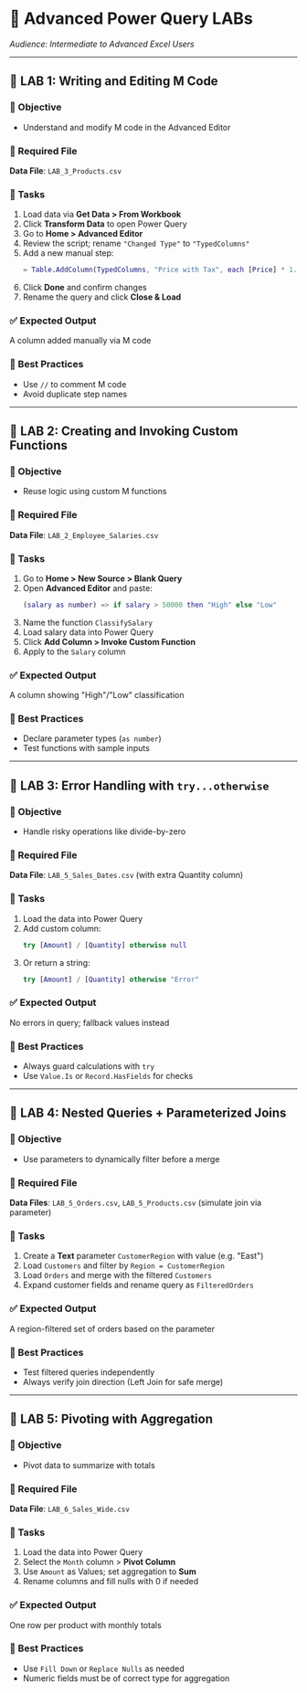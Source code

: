 
# 🧠 Advanced Power Query LABs
_Audience: Intermediate to Advanced Excel Users_

---

## 🔬 LAB 1: Writing and Editing M Code

### 🎯 Objective
- Understand and modify M code in the Advanced Editor

### 📁 Required File
**Data File**: `LAB_3_Products.csv`

### 📝 Tasks
1. Load data via **Get Data > From Workbook**
2. Click **Transform Data** to open Power Query
3. Go to **Home > Advanced Editor**
4. Review the script; rename `"Changed Type"` to `"TypedColumns"`
5. Add a new manual step:
   ```m
   = Table.AddColumn(TypedColumns, "Price with Tax", each [Price] * 1.2)
   ```
6. Click **Done** and confirm changes
7. Rename the query and click **Close & Load**

### ✅ Expected Output
A column added manually via M code

### 🧠 Best Practices
- Use `//` to comment M code
- Avoid duplicate step names

---

## 🔬 LAB 2: Creating and Invoking Custom Functions

### 🎯 Objective
- Reuse logic using custom M functions

### 📁 Required File
**Data File**: `LAB_2_Employee_Salaries.csv`

### 📝 Tasks
1. Go to **Home > New Source > Blank Query**
2. Open **Advanced Editor** and paste:
   ```m
   (salary as number) => if salary > 50000 then "High" else "Low"
   ```
3. Name the function `ClassifySalary`
4. Load salary data into Power Query
5. Click **Add Column > Invoke Custom Function**
6. Apply to the `Salary` column

### ✅ Expected Output
A column showing "High"/"Low" classification

### 🧠 Best Practices
- Declare parameter types (`as number`)
- Test functions with sample inputs

---

## 🔬 LAB 3: Error Handling with `try...otherwise`

### 🎯 Objective
- Handle risky operations like divide-by-zero

### 📁 Required File
**Data File**: `LAB_5_Sales_Dates.csv` (with extra Quantity column)

### 📝 Tasks
1. Load the data into Power Query
2. Add custom column:
   ```m
   try [Amount] / [Quantity] otherwise null
   ```
3. Or return a string:
   ```m
   try [Amount] / [Quantity] otherwise "Error"
   ```

### ✅ Expected Output
No errors in query; fallback values instead

### 🧠 Best Practices
- Always guard calculations with `try`
- Use `Value.Is` or `Record.HasFields` for checks

---

## 🔬 LAB 4: Nested Queries + Parameterized Joins

### 🎯 Objective
- Use parameters to dynamically filter before a merge

### 📁 Required File
**Data Files**: `LAB_5_Orders.csv`, `LAB_5_Products.csv` (simulate join via parameter)

### 📝 Tasks
1. Create a **Text** parameter `CustomerRegion` with value (e.g. "East")
2. Load `Customers` and filter by `Region = CustomerRegion`
3. Load `Orders` and merge with the filtered `Customers`
4. Expand customer fields and rename query as `FilteredOrders`

### ✅ Expected Output
A region-filtered set of orders based on the parameter

### 🧠 Best Practices
- Test filtered queries independently
- Always verify join direction (Left Join for safe merge)

---

## 🔬 LAB 5: Pivoting with Aggregation

### 🎯 Objective
- Pivot data to summarize with totals

### 📁 Required File
**Data File**: `LAB_6_Sales_Wide.csv`

### 📝 Tasks
1. Load the data into Power Query
2. Select the `Month` column > **Pivot Column**
3. Use `Amount` as Values; set aggregation to **Sum**
4. Rename columns and fill nulls with 0 if needed

### ✅ Expected Output
One row per product with monthly totals

### 🧠 Best Practices
- Use `Fill Down` or `Replace Nulls` as needed
- Numeric fields must be of correct type for aggregation
